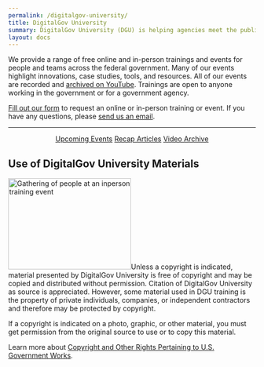 ```yaml
---
permalink: /digitalgov-university/
title: DigitalGov University
summary: DigitalGov University (DGU) is helping agencies meet the public’s 21st century digital expectations by providing a platform for federal agencies to share innovations, offer case-studies, host summits and workshops and connect with each other.
layout: docs
---
```


We provide a range of free online and in-person trainings and events for people and teams across the federal government. Many of our events highlight innovations, case studies, tools, and resources. All of our events are recorded and [archived on YouTube](https://www.youtube.com/c/digitalgov). Trainings are open to anyone working in the government or for a government agency.

[Fill out our form](https://www.digitalgov.gov/digitalgov-university/digitalgov-university-event-and-training-request-form/) to request an online or in-person training or event. If you have any questions, please [send us an email](mailto:DigitalGovU@gsa.gov).

<hr style="border: none" />

<p style="text-align: center">
  <a class="button" href="https://www.digitalgov.gov/events/">Upcoming Events</a> <a class="button" href="https://www.digitalgov.gov/tag/recap/">Recap Articles</a> <a class="button" href="https://www.youtube.com/c/digitalgov">Video Archive</a>
</p>

## <a name="dgu-materials"></a>Use of DigitalGov University Materials

<img class="size-medium wp-image-96642 alignright" src="https://www.digitalgov.gov/files/2013/11/SocialGov-1024x762-250x186.jpg" alt="Gathering of people at an inperson training event" width="250" height="186" />Unless a copyright is indicated, material presented by DigitalGov University is free of copyright and may be copied and distributed without permission. Citation of DigitalGov University as source is appreciated. However, some material used in DGU training is the property of private individuals, companies, or independent contractors and therefore may be protected by copyright.

If a copyright is indicated on a photo, graphic, or other material, you must get permission from the original source to use or to copy this material.

Learn more about [Copyright and Other Rights Pertaining to U.S. Government Works](http://www.usa.gov/copyright.shtml).